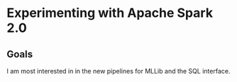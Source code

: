 # Experimenting with Apache Spark 2.0

## Goals

I am most interested in in the new pipelines for MLLib and the SQL interface.